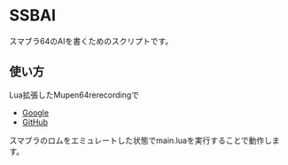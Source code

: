 # SSBAI
スマブラ64のAIを書くためのスクリプトです。


## 使い方
Lua拡張したMupen64rerecordingで
- [Google](https://code.google.com/archive/p/mupen64-rr/downloads)
- [GitHub](https://github.com/anta-/mupen64-rr-lua-)

スマブラのロムをエミュレートした状態でmain.luaを実行することで動作します。
